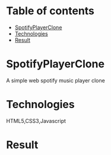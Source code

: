 # Table of contents
* [SpotifyPlayerClone](#spotifyplayerclone)
* [Technologies](#technologies)
* [Result](#result)

# SpotifyPlayerClone

A simple web spotify music player clone

# Technologies

HTML5,CSS3,Javascript

# Result

